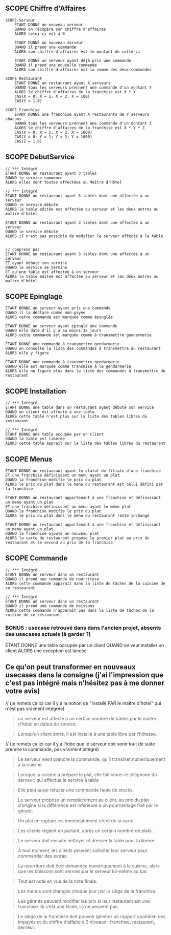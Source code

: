 ## SCOPE Chiffre d'Affaires

    SCOPE Serveur
    	ÉTANT DONNÉ un nouveau serveur
    	QUAND on récupére son chiffre d'affaires
    	ALORS celui-ci est à 0

    	ÉTANT DONNÉ un nouveau serveur
    	QUAND il prend une commande
    	ALORS son chiffre d'affaires est le montant de celle-ci

    	ÉTANT DONNÉ un serveur ayant déjà pris une commande
    	QUAND il prend une nouvelle commande
    	ALORS son chiffre d'affaires est la somme des deux commandes

    SCOPE Restaurant
    	ÉTANT DONNÉ un restaurant ayant X serveurs
    	QUAND tous les serveurs prennent une commande d'un montant Y
    	ALORS le chiffre d'affaires de la franchise est X * Y
    	CAS(X = 0; X = 1; X = 2; X = 100)
    	CAS(Y = 1.0)

    SCOPE Franchise
    	ÉTANT DONNÉ une franchise ayant X restaurants de Y serveurs chacuns
    	QUAND tous les serveurs prennent une commande d'un montant Z
    	ALORS le chiffre d'affaires de la franchise est X * Y * Z
    	CAS(X = 0; X = 1; X = 2; X = 1000)
    	CAS(Y = 0; Y = 1; Y = 2; Y = 1000)
    	CAS(Z = 1.0)

## SCOPE DebutService
    // *** Intégré
    ÉTANT DONNE un restaurant ayant 3 tables
    QUAND le service commence
    ALORS elles sont toutes affectées au Maître d'Hôtel

    // *** Intégré
    ÉTANT DONNÉ un restaurant ayant 3 tables dont une affectée à un serveur
    QUAND le service débute
    ALORS la table éditée est affectée au serveur et les deux autres au maître d'hôtel

    ÉTANT DONNÉ un restaurant ayant 3 tables dont une affectée à un serveur
    QUAND le service débute
    ALORS il n'est pas possible de modifier le serveur affecté à la table


    // comprend pas
    ÉTANT DONNÉ un restaurant ayant 3 tables dont une affectée à un serveur
    ET ayant débuté son service
    QUAND le service se termine
    ET qu'une table est affectée à un serveur
    ALORS la table éditée est affectée au serveur et les deux autres au maître d'hôtel

## SCOPE Epinglage
    ÉTANT DONNE un serveur ayant pris une commande
    QUAND il la déclare comme non-payée
    ALORS cette commande est marquée comme épinglée

    ÉTANT DONNE un serveur ayant épinglé une commande
    QUAND elle date d'il y a au moins 15 jours
    ALORS cette commande est marquée comme à transmettre gendarmerie

    ÉTANT DONNE une commande à transmettre gendarmerie
    QUAND on consulte la liste des commandes à transmettre du restaurant
    ALORS elle y figure

    ÉTANT DONNE une commande à transmettre gendarmerie
    QUAND elle est marquée comme transmise à la gendarmerie
    ALORS elle ne figure plus dans la liste des commandes à transmettre du restaurant

## SCOPE Installation
    // *** Intégré
    ÉTANT DONNE une table dans un restaurant ayant débuté son service
    QUAND un client est affecté à une table
    ALORS cette table n'est plus sur la liste des tables libres du restaurant

    // *** Intégré
    ÉTANT DONNE une table occupée par un client
    QUAND la table est libérée
    ALORS cette table appraît sur la liste des tables libres du restaurant

## SCOPE Menus
    ÉTANT DONNE un restaurant ayant le statut de filiale d'une franchise
    ET une franchise définissant un menu ayant un plat
    QUAND la franchise modifie le prix du plat
    ALORS le prix du plat dans le menu du restaurant est celui défini par la franchise

    ÉTANT DONNE un restaurant appartenant à une franchise et définissant un menu ayant un plat
    ET une franchise définissant un menu ayant le même plat
    QUAND la franchise modifie le prix du plat
    ALORS le prix du plat dans le menu du restaurant reste inchangé

    ÉTANT DONNE un restaurant appartenant à une franchise et définissant un menu ayant un plat
    QUAND la franchise ajoute un nouveau plat
    ALORS la carte du restaurant propose le premier plat au prix du restaurant et le second au prix de la franchise

## SCOPE Commande
    // *** Intégré
    ÉTANT DONNE un serveur dans un restaurant
    QUAND il prend une commande de nourriture
    ALORS cette commande apparaît dans la liste de tâches de la cuisine de ce restaurant

    // *** Intégré
    ÉTANT DONNE un serveur dans un restaurant
    QUAND il prend une commande de boissons
    ALORS cette commande n'apparaît pas dans la liste de tâches de la cuisine de ce restaurant



### BONUS : usecase retrouvé dans dans l'ancien projet, absents des usecases actuels (à garder ?)

ÉTANT DONNE une table occupée par un client
QUAND on veut installer un client
ALORS une exception est lancée

## Ce qu'on peut transformer en nouveaux usecases dans la consigne (j'ai l'impression que c'est pas intégré mais n'hésitez pas à me donner votre avis)

//  (je remets ça ici car il y a la notion de "installé PAR le maître d'hotel" qui n'est pas vraiment intégrée) 
> un serveur est affecté à un certain nombre de tables par le maître d’hôtel en début de service.

> Lorsqu’un client entre, il est installé à une table libre par l’hôtesse.

// (je remets ça ici car il y a l'idée que le serveur doit venir tout de suite prendre la commande, pas vraiment intégré)
> Le serveur vient prendre la commande, qu’il transmet numériquement à la cuisine. 
 
> Lorsque la cuisine a préparé le plat, elle fait vibrer le téléphone du serveur, qui effectue le service à table

> Elle peut aussi refuser une commande faute de stocks.

> Le serveur propose un remplacement au client, au prix du plat d’origine si la 
différence est inférieure à un pourcentage fixé par le gérant. 

> Un plat en rupture est immédiatement retiré de la carte.

> Les clients règlent en partant, après un certain nombre de plats. 

> Le serveur doit ensuite nettoyer et dresser la table pour la libérer.

> A tout moment, les clients peuvent solliciter leur serveur pour commander des extras.

> La nourriture doit être demandée numériquement à la cuisine, alors que les boissons 
sont servies par le serveur lui-même au bar.

> Tout est noté en vue de la note finale.

> Les menus sont changés chaque jour par le siège de la franchise.

> Les gérants peuvent modifier les prix si leur restaurant est une franchise. Si c’est une filiale, 
ils ne peuvent pas.

> Le siège de la franchise doit pouvoir générer un rapport quotidien des impayés 
et du chiffre d’affaire à 3 niveaux : franchise, restaurant, serveur.
